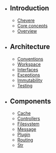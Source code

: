 - ## Introduction
    - [Chevere](introduction/chevere.md)
    - [Core concepts](introduction/core-concepts.md)
    - [Overview](architecture/overview.md)
- ## Architecture
    - [Conventions](architecture/conventions.md)
    - [Workspace](architecture/workspace.md)
    - [Interfaces](architecture/interfaces.md)
    - [Exceptions](architecture/exceptions.md)
    - [Immutability](architecture/immutability.md)
    - [Testing](architecture/testing.md)
- ## Components
    - [Cache](components/cache.md)
    - [Controllers](components/controllers.md)
    - [Filesystem](components/filesystem.md)
    - [Message](components/message.md)
    - [Plugin](components/plugin.md)
    - [Routing](components/routing.md)
    - [Str](components/str.md)